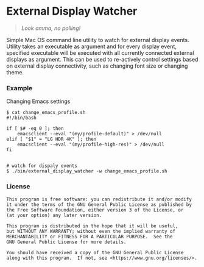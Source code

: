 # External Display Watcher

> *Look amma, no polling!*

Simple Mac OS command line utility to watch for external display events. Utility takes an executable as argument and for every display event, specified executable will be executed with all currently connected external displays as argument. This can be used to re-actively control settings based on external display connectivity, such as changing font size or changing theme.

### Example

Changing Emacs settings

```
$ cat change_emacs_profile.sh
#!/bin/bash

if [ $# -eq 0 ]; then
    emacsclient --eval "(my/profile-default)" > /dev/null
elif [ "$1" = "LG HDR 4K" ]; then
    emacsclient --eval "(my/profile-high-res)" > /dev/null
fi


# watch for dispaly events
$ ./bin/external_display_watcher -w change_emacs_profile.sh
```

### License

```
This program is free software: you can redistribute it and/or modify
it under the terms of the GNU General Public License as published by
the Free Software Foundation, either version 3 of the License, or
(at your option) any later version.

This program is distributed in the hope that it will be useful,
but WITHOUT ANY WARRANTY; without even the implied warranty of
MERCHANTABILITY or FITNESS FOR A PARTICULAR PURPOSE.  See the
GNU General Public License for more details.

You should have received a copy of the GNU General Public License
along with this program.  If not, see <https://www.gnu.org/licenses/>.
```
